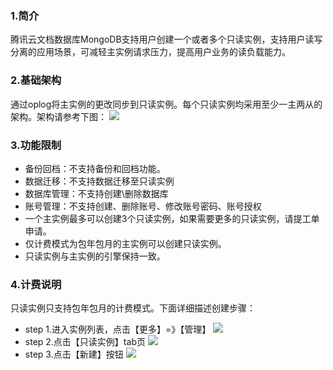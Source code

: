 ### 1.简介 ###
腾讯云文档数据库MongoDB支持用户创建一个或者多个只读实例，支持用户读写分离的应用场景，可减轻主实例请求压力，提高用户业务的读负载能力。
### 2.基础架构 ###
通过oplog将主实例的更改同步到只读实例。每个只读实例均采用至少一主两从的架构。架构请参考下图：
![](https://main.qcloudimg.com/raw/6df6ae9da3a0ce01ea7ea38bb2657529.png)
### 3.功能限制 ###
- 备份回档：不支持备份和回档功能。
- 数据迁移：不支持数据迁移至只读实例
- 数据库管理：不支持创建\删除数据库
- 账号管理：不支持创建、删除账号、修改账号密码、账号授权
- 一个主实例最多可以创建3个只读实例，如果需要更多的只读实例，请提工单申请。
- 仅计费模式为包年包月的主实例可以创建只读实例。
- 只读实例与主实例的引擎保持一致。
### 4.计费说明 ###
只读实例只支持包年包月的计费模式。下面详细描述创建步骤：<br>
- step 1.进入实例列表，点击【更多】=》【管理】
	![](https://main.qcloudimg.com/raw/708eae19f300afe99a69281e9e02a6b6.png)
- step 2.点击【只读实例】tab页
	![](https://main.qcloudimg.com/raw/beb2aa1493bbcc1f25ce8a21846f7fbc.png)
- step 3.点击【新建】按钮
	![](https://main.qcloudimg.com/raw/ebf55c6f6de21886f570c820c6baa8e5.png)
